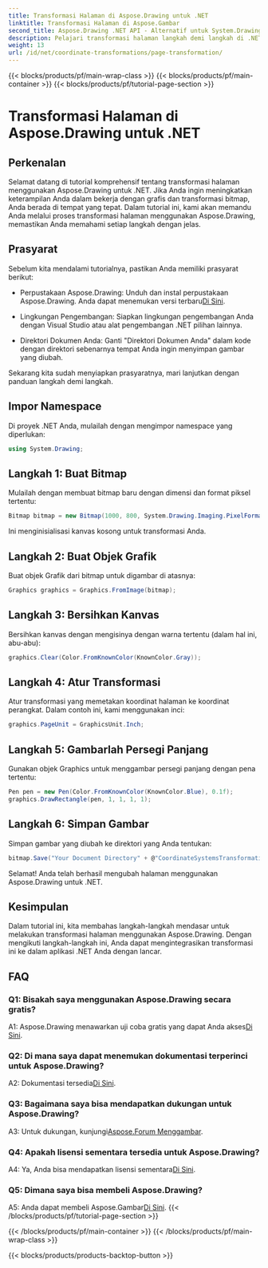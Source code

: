 ```yaml
---
title: Transformasi Halaman di Aspose.Drawing untuk .NET
linktitle: Transformasi Halaman di Aspose.Gambar
second_title: Aspose.Drawing .NET API - Alternatif untuk System.Drawing.Common
description: Pelajari transformasi halaman langkah demi langkah di .NET menggunakan Aspose.Drawing. Tingkatkan keterampilan grafis Anda dengan tutorial komprehensif ini.
weight: 13
url: /id/net/coordinate-transformations/page-transformation/
---
```


{{< blocks/products/pf/main-wrap-class >}}
{{< blocks/products/pf/main-container >}}
{{< blocks/products/pf/tutorial-page-section >}}

# Transformasi Halaman di Aspose.Drawing untuk .NET

## Perkenalan

Selamat datang di tutorial komprehensif tentang transformasi halaman menggunakan Aspose.Drawing untuk .NET. Jika Anda ingin meningkatkan keterampilan Anda dalam bekerja dengan grafis dan transformasi bitmap, Anda berada di tempat yang tepat. Dalam tutorial ini, kami akan memandu Anda melalui proses transformasi halaman menggunakan Aspose.Drawing, memastikan Anda memahami setiap langkah dengan jelas.

## Prasyarat

Sebelum kita mendalami tutorialnya, pastikan Anda memiliki prasyarat berikut:

-  Perpustakaan Aspose.Drawing: Unduh dan instal perpustakaan Aspose.Drawing. Anda dapat menemukan versi terbaru[Di Sini](https://releases.aspose.com/drawing/net/).

- Lingkungan Pengembangan: Siapkan lingkungan pengembangan Anda dengan Visual Studio atau alat pengembangan .NET pilihan lainnya.

- Direktori Dokumen Anda: Ganti "Direktori Dokumen Anda" dalam kode dengan direktori sebenarnya tempat Anda ingin menyimpan gambar yang diubah.

Sekarang kita sudah menyiapkan prasyaratnya, mari lanjutkan dengan panduan langkah demi langkah.

## Impor Namespace

Di proyek .NET Anda, mulailah dengan mengimpor namespace yang diperlukan:

```csharp
using System.Drawing;
```

## Langkah 1: Buat Bitmap

Mulailah dengan membuat bitmap baru dengan dimensi dan format piksel tertentu:

```csharp
Bitmap bitmap = new Bitmap(1000, 800, System.Drawing.Imaging.PixelFormat.Format32bppPArgb);
```

Ini menginisialisasi kanvas kosong untuk transformasi Anda.

## Langkah 2: Buat Objek Grafik

Buat objek Grafik dari bitmap untuk digambar di atasnya:

```csharp
Graphics graphics = Graphics.FromImage(bitmap);
```

## Langkah 3: Bersihkan Kanvas

Bersihkan kanvas dengan mengisinya dengan warna tertentu (dalam hal ini, abu-abu):

```csharp
graphics.Clear(Color.FromKnownColor(KnownColor.Gray));
```

## Langkah 4: Atur Transformasi

Atur transformasi yang memetakan koordinat halaman ke koordinat perangkat. Dalam contoh ini, kami menggunakan inci:

```csharp
graphics.PageUnit = GraphicsUnit.Inch;
```

## Langkah 5: Gambarlah Persegi Panjang

Gunakan objek Graphics untuk menggambar persegi panjang dengan pena tertentu:

```csharp
Pen pen = new Pen(Color.FromKnownColor(KnownColor.Blue), 0.1f);
graphics.DrawRectangle(pen, 1, 1, 1, 1);
```

## Langkah 6: Simpan Gambar

Simpan gambar yang diubah ke direktori yang Anda tentukan:

```csharp
bitmap.Save("Your Document Directory" + @"CoordinateSystemsTransformations\PageTransformation_out.png");
```

Selamat! Anda telah berhasil mengubah halaman menggunakan Aspose.Drawing untuk .NET.

## Kesimpulan

Dalam tutorial ini, kita membahas langkah-langkah mendasar untuk melakukan transformasi halaman menggunakan Aspose.Drawing. Dengan mengikuti langkah-langkah ini, Anda dapat mengintegrasikan transformasi ini ke dalam aplikasi .NET Anda dengan lancar.

## FAQ

### Q1: Bisakah saya menggunakan Aspose.Drawing secara gratis?

 A1: Aspose.Drawing menawarkan uji coba gratis yang dapat Anda akses[Di Sini](https://releases.aspose.com/).

### Q2: Di mana saya dapat menemukan dokumentasi terperinci untuk Aspose.Drawing?

 A2: Dokumentasi tersedia[Di Sini](https://reference.aspose.com/drawing/net/).

### Q3: Bagaimana saya bisa mendapatkan dukungan untuk Aspose.Drawing?

 A3: Untuk dukungan, kunjungi[Aspose.Forum Menggambar](https://forum.aspose.com/c/diagram/17).

### Q4: Apakah lisensi sementara tersedia untuk Aspose.Drawing?

 A4: Ya, Anda bisa mendapatkan lisensi sementara[Di Sini](https://purchase.aspose.com/temporary-license/).

### Q5: Dimana saya bisa membeli Aspose.Drawing?

 A5: Anda dapat membeli Aspose.Gambar[Di Sini](https://purchase.aspose.com/buy).
{{< /blocks/products/pf/tutorial-page-section >}}

{{< /blocks/products/pf/main-container >}}
{{< /blocks/products/pf/main-wrap-class >}}

{{< blocks/products/products-backtop-button >}}
